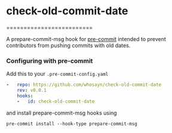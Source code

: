 # check-old-commit-date
=========================

A prepare-commit-msg hook for [pre-commit](https://github.com/pre-commit/pre-commit)
intended to prevent contributors from pushing commits with old dates.


### Configuring with pre-commit

Add this to your `.pre-commit-config.yaml`

```yaml
-   repo: https://github.com/whosayn/check-old-commit-date
    rev: v0.0.1
    hooks:
    -   id: check-old-commit-date
```

and install prepare-commit-msg hooks using
```
pre-commit install --hook-type prepare-commit-msg
```
